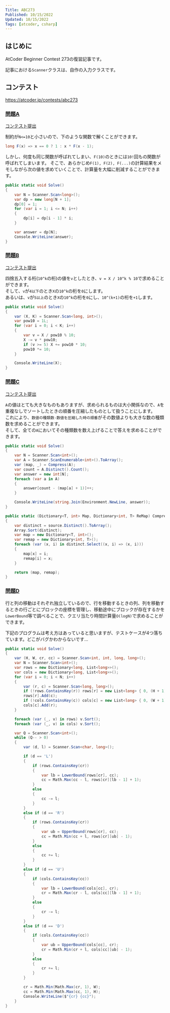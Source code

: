 ```yaml
---
Title: ABC273
Published: 10/15/2022
Updated: 10/15/2022
Tags: [atcoder, csharp]
---
```


## はじめに

AtCoder Beginner Contest 273の復習記事です。

記事における`Scanner`クラスは、自作の入力クラスです。

## コンテスト

<https://atcoder.jp/contests/abc273>

### [問題A](https://atcoder.jp/contests/abc273/tasks/abc273_a)

[コンテスト提出](https://atcoder.jp/contests/ABC273/submissions/35661854)

制約が`N<=10`と小さいので、下のような関数で解くことができます。

```csharp
long F(x) => x == 0 ? 1 : x * F(x - 1);
```

しかし、何度も同じ関数が呼ばれてしまい、`F(10)`のときには`10!`回もの関数が呼ばれてしまいます。
そこで、あらかじめ`F(1), F(2), F(...)`の計算結果をメモしながら次の値を求めていくことで、計算量を大幅に削減することができます。

```csharp
public static void Solve()
{
    var N = Scanner.Scan<long>();
    var dp = new long[N + 1];
    dp[0] = 1;
    for (var i = 1; i <= N; i++)
    {
        dp[i] = dp[i - 1] * i;
    }

    var answer = dp[N];
    Console.WriteLine(answer);
}
```

### [問題B](https://atcoder.jp/contests/abc273/tasks/abc273_b)

[コンテスト提出](https://atcoder.jp/contests/ABC273/submissions/35670133)

四捨五入する桁(`10^k`の桁)の値を`v`としたとき、`v = X / 10^k % 10`で求めることができます。  
そして、`v`が`4以下`のとき`X`の`10^k`の桁を`0`にします。  
あるいは、`v`が`5以上`のとき`X`の`10^k`の桁を`0`にし、`10^(k+1)`の桁を`+1`します。

```csharp
public static void Solve()
{
    var (X, K) = Scanner.Scan<long, int>();
    var pow10 = 1L;
    for (var i = 0; i < K; i++)
    {
        var v = X / pow10 % 10;
        X -= v * pow10;
        if (v >= 5) X += pow10 * 10;
        pow10 *= 10;
    }

    Console.WriteLine(X);
}
```

### [問題C](https://atcoder.jp/contests/abc273/tasks/abc273_c)

[コンテスト提出](https://atcoder.jp/contests/ABC273/submissions/35675303)

`A`の値はとても大きなものもありますが、求められるものは大小関係なので、`A`を重複なしでソートしたときの順番を圧縮したものとして扱うことにします。  
これにより、`数値の種類数-数値を圧縮した時の順番`がその数値よりも大きな数の種類数を求めることができます。  
そして、全ての`A`においてその種類数を数え上げることで答えを求めることができます。

```csharp
public static void Solve()
{
    var N = Scanner.Scan<int>();
    var A = Scanner.ScanEnumerable<int>().ToArray();
    var (map, _) = Compress(A);
    var count = A.Distinct().Count();
    var answer = new int[N];
    foreach (var a in A)
    {
        answer[count - (map[a] + 1)]++;
    }

    Console.WriteLine(string.Join(Environment.NewLine, answer));
}

public static (Dictionary<T, int> Map, Dictionary<int, T> ReMap) Compress<T>(IEnumerable<T> source)
{
    var distinct = source.Distinct().ToArray();
    Array.Sort(distinct);
    var map = new Dictionary<T, int>();
    var remap = new Dictionary<int, T>();
    foreach (var (x, i) in distinct.Select((x, i) => (x, i)))
    {
        map[x] = i;
        remap[i] = x;
    }

    return (map, remap);
}
```

### [問題D](https://atcoder.jp/contests/abc273/tasks/abc273_d)

行と列の移動はそれぞれ独立しているので、行を移動するときの列、列を移動するときの行ごとにブロックの座標を管理し、移動途中にブロックが存在するかを`LowerBound`等で調べることで、クエリ当たり時間計算量`O(logN)`で求めることができます。

下記のプログラムは考え方はあっていると思いますが、テストケースが4つ落ちています。どこがバグかわからないです...

```csharp
public static void Solve()
{
    var (H, W, cr, cc) = Scanner.Scan<int, int, long, long>();
    var N = Scanner.Scan<int>();
    var rows = new Dictionary<long, List<long>>();
    var cols = new Dictionary<long, List<long>>();
    for (var i = 0; i < N; i++)
    {
        var (r, c) = Scanner.Scan<long, long>();
        if (!rows.ContainsKey(r)) rows[r] = new List<long> { 0, (H + 1) };
        rows[r].Add(c);
        if (!cols.ContainsKey(c)) cols[c] = new List<long> { 0, (W + 1) };
        cols[c].Add(r);
    }

    foreach (var (_, v) in rows) v.Sort();
    foreach (var (_, v) in cols) v.Sort();

    var Q = Scanner.Scan<int>();
    while (Q-- > 0)
    {
        var (d, l) = Scanner.Scan<char, long>();

        if (d == 'L')
        {
            if (rows.ContainsKey(cr))
            {
                var lb = LowerBound(rows[cr], cc);
                cc = Math.Max(cc - l, rows[cr][lb - 1] + 1);
            }
            else
            {
                cc -= l;
            }
        }
        else if (d == 'R')
        {
            if (rows.ContainsKey(cr))
            {
                var ub = UpperBound(rows[cr], cc);
                cc = Math.Min(cc + l, rows[cr][ub] - 1);
            }
            else
            {
                cc += l;
            }
        }
        else if (d == 'U')
        {
            if (cols.ContainsKey(cc))
            {
                var lb = LowerBound(cols[cc], cr);
                cr = Math.Max(cr - l, cols[cc][lb - 1] + 1);
            }
            else
            {
                cr -= l;
            }
        }
        else if (d == 'D')
        {
            if (cols.ContainsKey(cc))
            {
                var ub = UpperBound(cols[cc], cr);
                cr = Math.Min(cr + l, cols[cc][ub] - 1);
            }
            else
            {
                cr += l;
            }
        }

        cr = Math.Min(Math.Max(cr, 1), W);
        cc = Math.Min(Math.Max(cc, 1), H);
        Console.WriteLine($"{cr} {cc}");
    }
}
```
